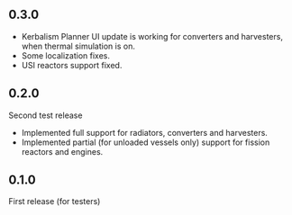 0.3.0
-----
- Kerbalism Planner UI update is working for converters and harvesters, when thermal simulation is on.
- Some localization fixes.
- USI reactors support fixed.

0.2.0
-----
Second test release
- Implemented full support for radiators, converters and harvesters.
- Implemented partial (for unloaded vessels only) support for fission reactors and engines.  

0.1.0
-----
First release (for testers)
